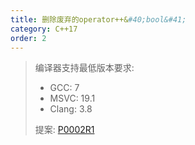 ```yaml
---
title: 删除废弃的operator++&#40;bool&#41;
category: C++17
order: 2
---
```


> 编译器支持最低版本要求:
> * GCC: 7
> * MSVC: 19.1
> * Clang: 3.8
>
> 提案: [P0002R1](http://www.open-std.org/jtc1/sc22/wg21/docs/papers/2015/p0002r1.html)
